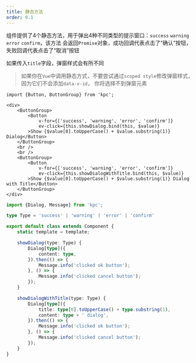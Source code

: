 ```yaml
---
title: 静态方法
order: 0.1
---
```


组件提供了4个静态方法，用于弹出4种不同类型的提示窗口：`success` `warning` `error` `confirm`，该方法
会返回`Promise`对象，成功回调代表点击了“确认”按钮，失败回调代表点击了“取消”按钮

如果传入`title`字段，弹窗样式会有所不同

> 如果你在`Vue`中调用静态方式，不要尝试通过`scoped style`修改弹窗样式，因为它们不会添加`data-v-id`，
> 你将选择不到弹窗元素

```vdt
import {Button, ButtonGroup} from 'kpc';

<div>
    <ButtonGroup>
        <Button 
            v-for={['success', 'warning', 'error', 'confirm']}
            ev-click={this.showDialog.bind(this, $value)}
        >Show {$value[0].toUpperCase() + $value.substring(1)} Dialog</Button>
    </ButtonGroup>
    <br />
    <br />
    <ButtonGroup>
        <Button 
            v-for={['success', 'warning', 'error', 'confirm']}
            ev-click={this.showDialogWithTitle.bind(this, $value)}
        >Show {$value[0].toUpperCase() + $value.substring(1)} Dialog with Title</Button>
    </ButtonGroup>
</div>
```

```ts
import {Dialog, Message} from 'kpc';

type Type = 'success' | 'warning' | 'error' | 'confirm'

export default class extends Component {
    static template = template;

    showDialog(type: Type) {
        Dialog[type]({
            content: type,
        }).then(() => {
            Message.info('clicked ok button');
        }, () => {
            Message.info('clicked cancel button');
        });
    }

    showDialogWithTitle(type: Type) {
        Dialog[type]({
            title: type[0].toUpperCase() + type.substring(1),
            content: type + ' dialog',
        }).then(() => {
            Message.info('clicked ok button');
        }, () => {
            Message.info('clicked cancel button');
        });
    }
}
```
